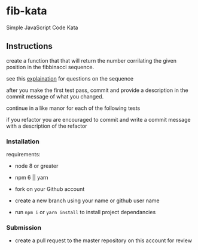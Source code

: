 # fib-kata

Simple JavaScript Code Kata

## Instructions

create a function that that will return the number corrilating the given position in the fibbinacci sequence.

see this [explaination](https://en.wikipedia.org/wiki/Fibonacci_number) for questions on the sequence

after you make the first test pass, commit and provide a description in the commit message of what you changed.

continue in a like manor for each of the following tests

if you refactor you are encouraged to commit and write a commit message with a description of the refactor

### Installation
requirements:
 - node 8 or greater
 - npm 6 || yarn

- fork on your Github account
- create a new branch using your name or github user name
- run `npm i` or `yarn install` to install project dependancies

### Submission

- create a pull request to the master repository on this account for review
